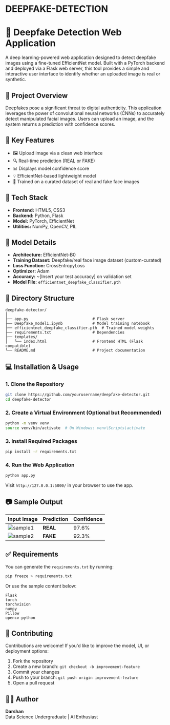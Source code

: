 # DEEPFAKE-DETECTION


# 🧠 Deepfake Detection Web Application

A deep learning-powered web application designed to detect deepfake images using a fine-tuned EfficientNet model. Built with a PyTorch backend and deployed via a Flask web server, this tool provides a simple and interactive user interface to identify whether an uploaded image is real or synthetic.

## 📌 Project Overview

Deepfakes pose a significant threat to digital authenticity. This application leverages the power of convolutional neural networks (CNNs) to accurately detect manipulated facial images. Users can upload an image, and the system returns a prediction with confidence scores.

## 🚀 Key Features

- 🖼️ Upload image via a clean web interface
- 🔍 Real-time prediction (REAL or FAKE)
- 📊 Displays model confidence score
- 💡 EfficientNet-based lightweight model
- 🧪 Trained on a curated dataset of real and fake face images

## 🧰 Tech Stack

- **Frontend:** HTML5, CSS3
- **Backend:** Python, Flask
- **Model:** PyTorch, EfficientNet
- **Utilities:** NumPy, OpenCV, PIL

## 🧠 Model Details

- **Architecture:** EfficientNet-B0
- **Training Dataset:** Deepfake/real face image dataset (custom-curated)
- **Loss Function:** CrossEntropyLoss
- **Optimizer:** Adam
- **Accuracy:** ~[Insert your test accuracy] on validation set
- **Model File:** `efficientnet_deepfake_classifier.pth`

## 📁 Directory Structure

```
deepfake-detector/
│
├── app.py                            # Flask server
├── Deepfake_model1.ipynb             # Model training notebook
├── efficientnet_deepfake_classifier.pth  # Trained model weights
├── requirements.txt                  # Dependencies
├── templates/
│   └── index.html                    # Frontend HTML (Flask compatible)
└── README.md                         # Project documentation
```

## 💻 Installation & Usage

### 1. Clone the Repository

```bash
git clone https://github.com/yourusername/deepfake-detector.git
cd deepfake-detector
```

### 2. Create a Virtual Environment (Optional but Recommended)

```bash
python -m venv venv
source venv/bin/activate  # On Windows: venv\Scripts\activate
```

### 3. Install Required Packages

```bash
pip install -r requirements.txt
```

### 4. Run the Web Application

```bash
python app.py
```

Visit `http://127.0.0.1:5000/` in your browser to use the app.

## 📷 Sample Output

| Input Image | Prediction | Confidence |
|-------------|------------|------------|
| ![sample1](https://example.com/real.png) | **REAL** | 97.6% |
| ![sample2](https://example.com/fake.png) | **FAKE** | 92.3% |

## ✅ Requirements

You can generate the `requirements.txt` by running:

```bash
pip freeze > requirements.txt
```

Or use the sample content below:

```
Flask
torch
torchvision
numpy
Pillow
opencv-python
```

## 🤝 Contributing

Contributions are welcome! If you'd like to improve the model, UI, or deployment options:

1. Fork the repository
2. Create a new branch: `git checkout -b improvement-feature`
3. Commit your changes
4. Push to your branch: `git push origin improvement-feature`
5. Open a pull request


## 🙋‍♂️ Author

**Darshan**  
Data Science Undergraduate | AI Enthusiast  
